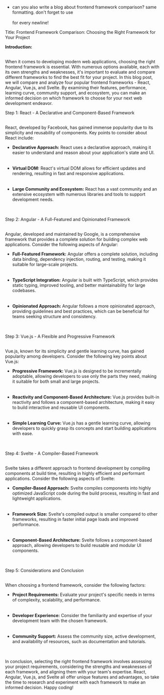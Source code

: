 - can you also write a blog about frontend framework comparison? same formatting. don't forget to use <br /><br /> for every newline!

Title: Frontend Framework Comparison: Choosing the Right Framework for Your Project

<strong>Introduction:</strong><br /><br />

When it comes to developing modern web applications, choosing the right frontend framework is essential. With numerous options available, each with its own strengths and weaknesses, it's important to evaluate and compare different frameworks to find the best fit for your project. In this blog post, we will compare and analyze four popular frontend frameworks - React, Angular, Vue.js, and Svelte. By examining their features, performance, learning curve, community support, and ecosystem, you can make an informed decision on which framework to choose for your next web development endeavor.

Step 1: React - A Declarative and Component-Based Framework<br /><br />

React, developed by Facebook, has gained immense popularity due to its simplicity and reusability of components. Key points to consider about React include:

<ul>
  <li><strong>Declarative Approach:</strong> React uses a declarative approach, making it easier to understand and reason about your application's state and UI.</li><br /><br />
  <li><strong>Virtual DOM:</strong> React's virtual DOM allows for efficient updates and rendering, resulting in fast and responsive applications.</li><br /><br />
  <li><strong>Large Community and Ecosystem:</strong> React has a vast community and an extensive ecosystem with numerous libraries and tools to support development needs.</li><br /><br />
</ul>
Step 2: Angular - A Full-Featured and Opinionated Framework<br /><br />

Angular, developed and maintained by Google, is a comprehensive framework that provides a complete solution for building complex web applications. Consider the following aspects of Angular:

<ul>
  <li><strong>Full-Featured Framework:</strong> Angular offers a complete solution, including data binding, dependency injection, routing, and testing, making it suitable for large-scale projects.</li><br /><br />
  <li><strong>TypeScript Integration:</strong> Angular is built with TypeScript, which provides static typing, improved tooling, and better maintainability for large codebases.</li><br /><br />
  <li><strong>Opinionated Approach:</strong> Angular follows a more opinionated approach, providing guidelines and best practices, which can be beneficial for teams seeking structure and consistency.</li><br /><br />
</ul>
Step 3: Vue.js - A Flexible and Progressive Framework<br /><br />

Vue.js, known for its simplicity and gentle learning curve, has gained popularity among developers. Consider the following key points about Vue.js:

<ul>
  <li><strong>Progressive Framework:</strong> Vue.js is designed to be incrementally adoptable, allowing developers to use only the parts they need, making it suitable for both small and large projects.</li><br /><br />
  <li><strong>Reactivity and Component-Based Architecture:</strong> Vue.js provides built-in reactivity and follows a component-based architecture, making it easy to build interactive and reusable UI components.</li><br /><br />
  <li><strong>Simple Learning Curve:</strong> Vue.js has a gentle learning curve, allowing developers to quickly grasp its concepts and start building applications with ease.</li><br /><br />
</ul>
Step 4: Svelte - A Compiler-Based Framework<br /><br />

Svelte takes a different approach to frontend development by compiling components at build time, resulting in highly efficient and performant applications. Consider the following aspects of Svelte:

<ul>
  <li><strong>Compiler-Based Approach:</strong> Svelte compiles components into highly optimized JavaScript code during the build process, resulting in fast and lightweight applications.</li><br /><br />
  <li><strong>Framework Size:</strong> Svelte's compiled output is smaller compared to other frameworks, resulting in faster initial page loads and improved performance.</li><br /><br />
  <li><strong>Component-Based Architecture:</strong> Svelte follows a component-based approach, allowing developers to build reusable and modular UI components.</li><br /><br />
</ul>
Step 5: Considerations and Conclusion<br /><br />

When choosing a frontend framework, consider the following factors:

<ul>
  <li><strong>Project Requirements:</strong> Evaluate your project's specific needs in terms of complexity, scalability, and performance.</li><br /><br />
  <li><strong>Developer Experience:</strong> Consider the familiarity and expertise of your development team with the chosen framework.</li><br /><br />
  <li><strong>Community Support:</strong> Assess the community size, active development, and availability of resources, such as documentation and tutorials.</li><br /><br />
</ul>
In conclusion, selecting the right frontend framework involves assessing your project requirements, considering the strengths and weaknesses of each framework, and aligning them with your team's expertise. React, Angular, Vue.js, and Svelte all offer unique features and advantages, so take the time to research and experiment with each framework to make an informed decision. Happy coding!
